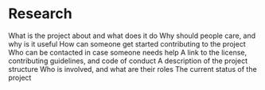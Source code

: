 # Research
What is the project about and what does it do
Why should people care, and why is it useful
How can someone get started contributing to the project
Who can be contacted in case someone needs help
A link to the license, contributing guidelines, and code of conduct
A description of the project structure
Who is involved, and what are their roles
The current status of the project

